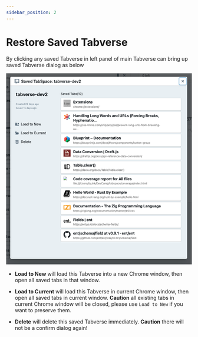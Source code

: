 ```yaml
---
sidebar_position: 2
---
```


# Restore Saved Tabverse

By clicking any saved Tabverse in left panel of main Tabverse can bring up saved
Tabverse dialog as below

![Saved Tabverse Dialog](../static/img/tabverse-manual-3.png)

- **Load to New** will load this Tabverse into a new Chrome window, then open
  all saved tabs in that window.

- **Load to Current** will load this Tabverse in current Chrome window, then
  open all saved tabs in current window. **Caution** all existing tabs in
  current Chrome window will be closed, please use `Load to New` if you want to
  preserve them.

- **Delete** will delete this saved Tabverse immediately. **Caution** there will
  not be a confirm dialog again!
